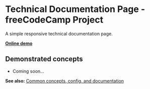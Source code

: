 # Technical Documentation Page - freeCodeCamp Project

A simple responsive technical documentation page.

**[Online demo](https://lightmotive.pro/fcc-technical-documentation-page/)**

## Demonstrated concepts

- Coming soon...

**See also:** [Common concepts, config, and documentation](https://github.com/alight1/template-webpack-with-s3-hosting#common)
